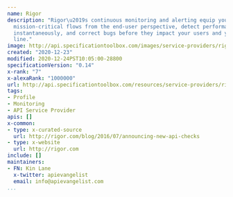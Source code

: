 ```yaml
---
name: Rigor
description: "Rigor\u2019s continuous monitoring and alerting equip you to track common,
  mission-critical flows from the end-user perspective, detect performance problems
  instantaneously, and correct bugs before they impact your users and your bottom
  line."
image: http://api.specificationtoolbox.com/images/service-providers/rigor.jpg
created: "2020-12-23"
modified: 2020-12-24PST10:05:00-28800
specificationVersion: "0.14"
x-rank: "7"
x-alexaRank: "1000000"
url: http://api.specificationtoolbox.com/resources/service-providers/rigor/
tags:
- Profile
- Monitoring
- API Service Provider
apis: []
x-common:
- type: x-curated-source
  url: http://rigor.com/blog/2016/07/announcing-new-api-checks
- type: x-website
  url: http://rigor.com
include: []
maintainers:
- FN: Kin Lane
  x-twitter: apievangelist
  email: info@apievangelist.com
...
```

